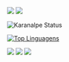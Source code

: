   <img src='https://raw.githubusercontent.com/BrunnerLivio/brunnerlivio/master/images/welcome.png'/>
  <img src='https://raw.githubusercontent.com/BrunnerLivio/brunnerlivio/master/images/welcome.png'/>




![Karanalpe Status](https://github-readme-stats.vercel.app/api?username=igorLAO&show_icons=true)

[![Top Linguagens](https://github-readme-stats.vercel.app/api/top-langs/?username=igorLAO&layout=compact)](https://github.com/igorLAO/github-readme-stats)



<div>
<a href="https://instagram.com/seu-usuário-instagram-aqui" target="_blank"><img loading="lazy" src="https://img.shields.io/badge/-Instagram-%23E4405F?style=for-the-badge&logo=instagram&logoColor=white" target="_blank"></a>
<a href = "http://igooli670@gmail.com"><img loading="lazy" src="https://img.shields.io/badge/Gmail-D14836?style=for-the-badge&logo=gmail&logoColor=white" target="_blank"></a>
<a href="https:/www.linkedin.com/in/igor-l" target="_blank"><img loading="lazy" src="https://img.shields.io/badge/-LinkedIn-%230077B5?style=for-the-badge&logo=linkedin&logoColor=white" target="_blank"></a>   
</div>



